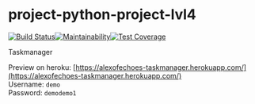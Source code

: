 # project-python-project-lvl4

[![Build Status](https://travis-ci.org/alexofechoes/python-project-lvl4.svg?branch=master)](https://travis-ci.org/alexofechoes/python-project-lvl4)[![Maintainability](https://api.codeclimate.com/v1/badges/d88955f776926a469e57/maintainability)](https://codeclimate.com/github/alexofechoes/python-project-lvl4/maintainability)[![Test Coverage](https://api.codeclimate.com/v1/badges/d88955f776926a469e57/test_coverage)](https://codeclimate.com/github/alexofechoes/python-project-lvl4/test_coverage)

Taskmanager

Preview on heroku:
[https://alexofechoes-taskmanager.herokuapp.com/](https://alexofechoes-taskmanager.herokuapp.com/)  
Username: `demo`  
Password: `demodemo1`
